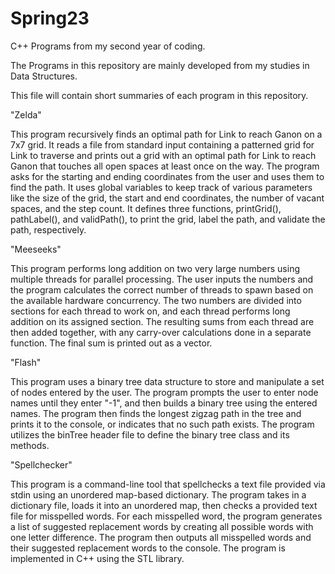 # Spring23
C++ Programs from my second year of coding.

The Programs in this repository are mainly developed from my studies in Data Structures.

This file will contain short summaries of each program in this repository.

"Zelda"

This program recursively finds an optimal path for Link to reach Ganon on a 7x7 grid. It reads a file from standard input containing a 
patterned grid for Link to traverse and prints out a grid with an optimal path for Link to reach Ganon that touches all open spaces at least once on the way. The program 
asks for the starting and ending coordinates from the user and uses them to find the path. It uses global variables to keep track of various parameters like the size of
the grid, the start and end coordinates, the number of vacant spaces, and the step count. It defines three functions, printGrid(), pathLabel(), and validPath(), 
to print the grid, label the path, and validate the path, respectively.

"Meeseeks"

This program performs long addition on two very large numbers using multiple threads for parallel processing. The user inputs the numbers and the program calculates the
correct number of threads to spawn based on the available hardware concurrency. The two numbers are divided into sections for each thread to work on, and each thread 
performs long addition on its assigned section. The resulting sums from each thread are then added together, with any carry-over calculations done in a separate 
function. The final sum is printed out as a vector.

"Flash"

This program uses a binary tree data structure to store and manipulate a set of nodes entered by the user. The program prompts the user to enter node names 
until they enter "-1", and then builds a binary tree using the entered names. The program then finds the longest zigzag path in the tree and prints it to the console, or
indicates that no such path exists. The program utilizes the binTree header file to define the binary tree class and its methods.

"Spellchecker"

This program is a command-line tool that spellchecks a text file provided via stdin using an unordered map-based dictionary. The program takes in a dictionary file, 
loads it into an unordered map, then checks a provided text file for misspelled words. For each misspelled word, the program generates a list of suggested replacement
words by creating all possible words with one letter difference. The program then outputs all misspelled words and their suggested replacement words to the console. The
program is implemented in C++ using the STL library.
